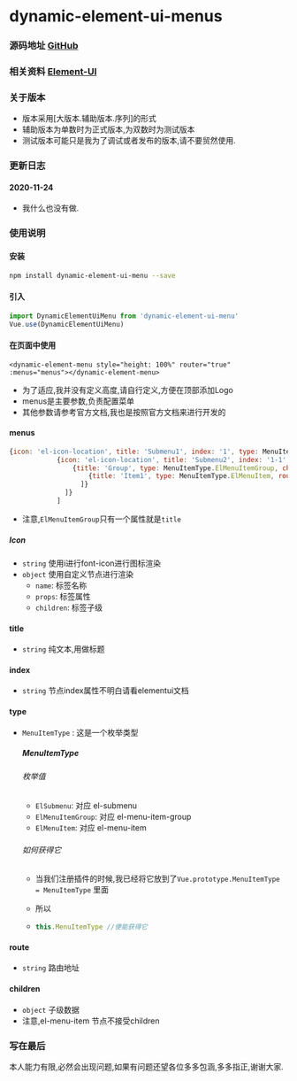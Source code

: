 # dynamic-element-ui-menus
### 源码地址 [GitHub](https://github.com/yaaynn/dynamic-element-ui-menu.git)

### 相关资料 [Element-UI](https://element.eleme.cn/2.14/#/zh-CN/component/menu)

### 关于版本

- 版本采用[大版本.辅助版本.序列]的形式
- 辅助版本为单数时为正式版本,为双数时为测试版本
- 测试版本可能只是我为了调试或者发布的版本,请不要贸然使用.

### 更新日志

#### 2020-11-24

- 我什么也没有做.

### 使用说明

#### 安装

```bash
npm install dynamic-element-ui-menu --save
```

#### 引入

```javascript
import DynamicElementUiMenu from 'dynamic-element-ui-menu'
Vue.use(DynamicElementUiMenu)
```

#### 在页面中使用

```vue
<dynamic-element-menu style="height: 100%" router="true" :menus="menus"></dynamic-element-menu>
```

- 为了适应,我并没有定义高度,请自行定义,方便在顶部添加Logo
- menus是主要参数,负责配置菜单
- 其他参数请参考官方文档,我也是按照官方文档来进行开发的

#### menus

```javascript
{icon: 'el-icon-location', title: 'Submenu1', index: '1', type: MenuItemType.ElSubmenu, children: [
            {icon: 'el-icon-location', title: 'Submenu2', index: '1-1', type: MenuItemType.ElSubmenu, children: [
                {title: 'Group', type: MenuItemType.ElMenuItemGroup, children: [
                    {title: 'Item1', type: MenuItemType.ElMenuItem, route: '/home', index: '1-1-1'}
                  ]}
              ]}
            ]
```

- 注意,`ElMenuItemGroup`只有一个属性就是`title`

##### Icon

- `string` 使用i进行font-icon进行图标渲染
- `object` 使用自定义节点进行渲染
  - `name`:  标签名称
  - `props`: 标签属性
  - `children`: 标签子级

#### title

- `string` 纯文本,用做标题

#### index

- `string` 节点index属性不明白请看elementui文档

#### type

- `MenuItemType` : 这是一个枚举类型

  ##### MenuItemType

  ###### 枚举值

  - `ElSubmenu`: 对应 el-submenu
  - `ElMenuItemGroup`: 对应 el-menu-item-group
  - `ElMenuItem`: 对应 el-menu-item

  ###### 如何获得它

  - 当我们注册插件的时候,我已经将它放到了`Vue.prototype.MenuItemType = MenuItemType` 里面

  - 所以

  - ```javascript
    this.MenuItemType //便能获得它
    ```

#### route

- `string` 路由地址

#### children

- `object` 子级数据
- 注意,el-menu-item 节点不接受children

### 写在最后

本人能力有限,必然会出现问题,如果有问题还望各位多多包涵,多多指正,谢谢大家.